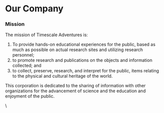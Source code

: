 # Our Company

### Mission

The mission of Timescale Adventures is:&#x20;

1. To provide hands-on educational experiences for the public, based as much as possible on actual research sites and utilizing research personnel;&#x20;
2. to promote research and publications on the objects and information collected; and&#x20;
3. to collect, preserve, research, and interpret for the public, items relating to the physical and cultural heritage of the world.

This corporation is dedicated to the sharing of information with other organizations for the advancement of science and the education and enjoyment of the public.

\
